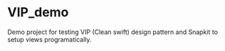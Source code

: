 # VIP_demo
Demo project for testing VIP (Clean swift) design pattern and Snapkit to setup views programatically.
